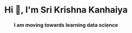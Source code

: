 <h1 align="center">Hi 👋, I'm Sri Krishna Kanhaiya</h1>
<h3 align="center">I am moving towards learning data science</h3>

